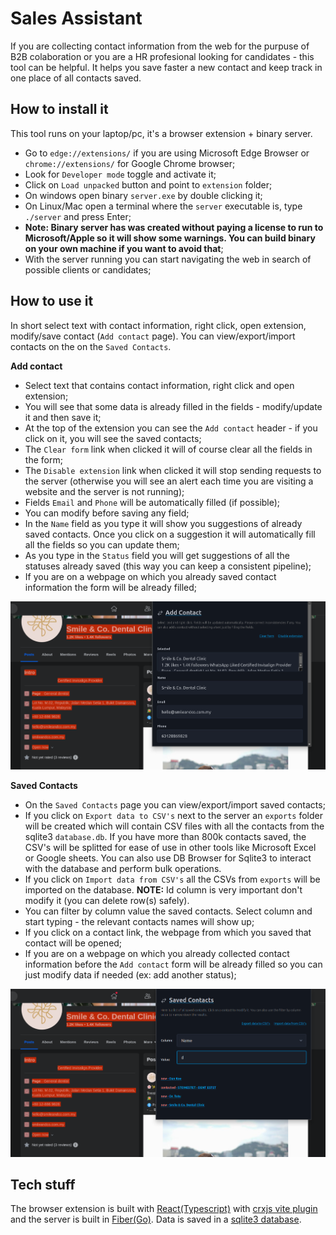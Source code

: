 # Sales Assistant

If you are collecting contact information from the web for the purpuse of B2B colaboration or you are a HR profesional looking for candidates - this tool can be helpful.
It helps you save faster a new contact and keep track in one place of all contacts saved.


## How to install it

This tool runs on your laptop/pc, it's a browser extension + binary server.

- Go to `edge://extensions/` if you are using Microsoft Edge Browser or `chrome://extensions/` for Google Chrome browser;
- Look for `Developer mode` toggle and activate it;
- Click on `Load unpacked` button and point to `extension` folder;
- On windows open binary `server.exe` by double clicking it;
- On Linux/Mac open a terminal where the `server` executable is, type `./server` and press Enter;
- **Note: Binary server has was created without paying a license to run to Microsoft/Apple so it will show some warnings. You can build binary on your own machine if you want to avoid that**;
- With the server running you can start navigating the web in search of possible clients or candidates;


## How to use it

In short select text with contact information, right click, open extension, modify/save contact (`Add contact` page). 
You can view/export/import contacts on the on the `Saved Contacts`. 


**Add contact**
- Select text that contains contact information, right click and open extension;
- You will see that some data is already filled in the fields - modify/update it and then save it;
- At the top of the extension you can see the `Add contact` header - if you click on it, you will see the saved contacts;
- The `Clear form` link when clicked it will of course clear all the fields in the form;
- The `Disable extension` link when clicked it will stop sending requests to the server (otherwise you will see an alert each time you are visiting a website and the server is not running);
- Fields `Email` and `Phone` will be automatically filled (if possible); 
- You can modify before saving any field;
- In the `Name` field as you type it will show you suggestions of already saved contacts. Once you click on a suggestion it will automatically fill all the fields so you can update them;
- As you type in the `Status` field you will get suggestions of all the statuses already saved (this way you can keep a consistent pipeline);
- If you are on a webpage on which you already saved contact information the form will be already filled;

![](./pics/1-select-text-right-click-and-open-extension.png)
 

**Saved Contacts**
- On the `Saved Contacts` page you can view/export/import saved contacts; 
- If you click on `Export data to CSV's` next to the server an `exports` folder will be created which will contain CSV files with all the contacts from the sqlite3 `database.db`. If you have more than 800k contacts saved, the CSV's will be splitted for ease of use in other tools like Microsoft Excel or Google sheets. You can also use DB Browser for Sqlite3 to interact with the database and perform bulk operations.
- If you click on `Import data from CSV's` all the CSVs from `exports` will be imported on the database. **NOTE:** Id column is very important don't modify it (you can delete row(s) safely). 
- You can filter by column value the saved contacts. Select column and start typing - the relevant contacts names will show up;
- If you click on a contact link, the webpage from which you saved that contact will be opened;
- If you are on a webpage on which you already collected contact information before the `Add contact` form will be already filled so you can just modify data if needed (ex: add another status);

![](./pics/2-saved-contacts-filter.png)

  

## Tech stuff

The browser extension is built with [React(Typescript)](https://react.dev/) with [crxjs vite plugin](https://github.com/crxjs/chrome-extension-tools) and the server is built in [Fiber(Go)](https://gofiber.io/). Data is saved in a [sqlite3 database](https://www.sqlite.org/index.html). 






